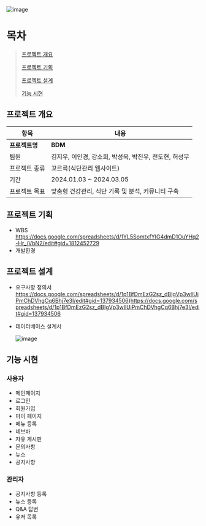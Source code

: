 ![image](https://github.com/hykim-king/BDM/assets/149756940/c4e9e6bf-6972-4801-b16c-10ebb8f8b2ab)




# 목차

>  [프로젝트 개요](#프로젝트-개요)
> 
>  [프로젝트 기획](#프로젝트-기획)
> 
>  [프로젝트 설계](#프로젝트-설계)
> 
>  [기능 시현](#기능-시현)

## 프로젝트 개요

| 항목          | 내용                                      |
|--------------|------------------------------------------|
| **프로젝트명**   | **BDM**                                      |
| 팀원         | 김지우, 이인경, 강소희, 박성욱, 박진우, 천도현, 허성무 |
| 프로젝트 종류| 꼬르륵(식단관리 웹사이트)                         |
| 기간         | 2024.01.03 ~ 2024.03.05                  |
| 프로젝트 목표| 맞춤형 건강관리, 식단 기록 및 분석, 커뮤니티 구축 |




## 프로젝트 기획

- WBS
    https://docs.google.com/spreadsheets/d/1YL5SomtxfYIG4dmD1OuYHq2-Hr_jVbN2/edit#gid=1812452729
- 개발환경
  

## 프로젝트 설계

- 요구사항 정의서
  https://docs.google.com/spreadsheets/d/1p1BfDmEzG2sz_dBIgVp3wIlUiPmChDVhgCq6Bhj7e3I/edit#gid=137934506)https://docs.google.com/spreadsheets/d/1p1BfDmEzG2sz_dBIgVp3wIlUiPmChDVhgCq6Bhj7e3I/edit#gid=137934506

- 데이터베이스 설계서

  
  ![image](https://github.com/hykim-king/BDM/assets/149756940/77fd1519-6bef-4ada-9d94-c9fac36b02bd)



## 기능 시현

### 사용자
- 메인페이지
- 로그인
- 회원가입
- 마이 페이지
- 메뉴 등록
- 네브바
- 자유 게시판
- 문의사항
- 뉴스
- 공지사항

### 관리자
- 공지사항 등록
- 뉴스 등록
- Q&A 답변
- 유저 목록
